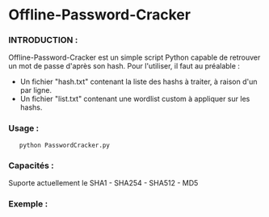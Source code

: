 # Offline-Password-Cracker

### INTRODUCTION :
Offline-Password-Cracker est un simple script Python capable de retrouver un mot de passe d'après son hash.
Pour l'utiliser, il faut au préalable :
- Un fichier "hash.txt" contenant la liste des hashs à traiter, à raison d'un par ligne.
- Un fichier "list.txt" contenant une wordlist custom à appliquer sur les hashs.

### Usage :
       python PasswordCracker.py
       
### Capacités :
Suporte actuellement le SHA1 - SHA254 - SHA512 - MD5

### Exemple :
